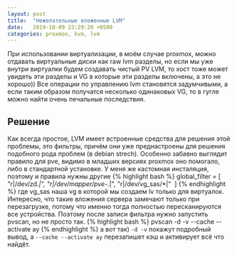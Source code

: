 ```yaml
---
layout: post
title:  "Нежелательные вложенные LVM"
date:   2019-10-09 23:29:20 +0500
categories: proxmox, kvm, lvm
---
```


При использовании виртуализации, в моём случае proxmox, можно отдавать виртуальные диски как raw lvm разделы, но если мы уже внутри виртуалки будем создавать чистый PV LVM, то хост тоже может увидеть эти разделы и VG в которые эти разделы включены, а это не хорошо)) Все операции по управлению lvm становятся задумчивыми, а если таким образом получатся несколько одинаковых VG, то в гугле можно найти очень печальные последствия.

## Решение

Как всегда простое, LVM имеет встроенные средства для решения этой проблемы, это фильтры, причём они уже преднастроены для решения подобного рода проблем (в debian strech). Особенно забавно выглядит правило для pve, видимо в младших версиях proxmox оно помогало, либо в стандартной установке. У меня же кастомная инсталяция, поэтому и правила нужны другие
{% highlight bash %}
global_filter = [ \"r|/dev/zd.*|\", \"r|/dev/mapper/pve-.*|\", \"r|/dev/vg_sas/*|\"  ]
{% endhighlight %}
где vg_sas наша vg в которой мы создаем lv только для виртуалок.
Интересно, что такие вложения сервера замечают только при перезагрузке, потому что именно тогда полностью пересканируются все устройства. Поэтому после записи фильтра нужно запустить pvscan, но не просто так.
{% highlight bash %}
pvscan -d -v --cache --activate ay
{% endhighlight %}
а вот так) `-d -v` покажут подробный вывод, а `--cache --activate ay` перезапишет кэш и активирует всё что найдёт.